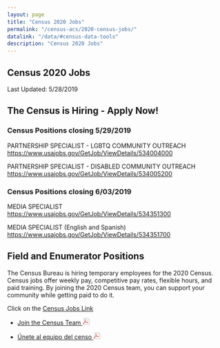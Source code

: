 ```yaml
---
layout: page
title: "Census 2020 Jobs"
permalink: "/census-acs/2020-census-jobs/"
datalink: "/data/#census-data-tools"
description: "Census 2020 Jobs"
---
```


## Census 2020 Jobs

Last Updated: 5/28/2019

## The Census is Hiring - Apply Now!

### Census Positions closing 5/29/2019

PARTNERSHIP SPECIALIST - LGBTQ COMMUNITY OUTREACH
[https://www.usajobs.gov/GetJob/ViewDetails/534004000 ](https://www.usajobs.gov/GetJob/ViewDetails/534004000 )
 
PARTNERSHIP SPECIALIST - DISABLED COMMUNITY OUTREACH
[https://www.usajobs.gov/GetJob/ViewDetails/534005200 ](https://www.usajobs.gov/GetJob/ViewDetails/534005200 )


### Census Positions closing 6/03/2019
MEDIA SPECIALIST
[https://www.usajobs.gov/GetJob/ViewDetails/534351300 ](https://www.usajobs.gov/GetJob/ViewDetails/534351300)

MEDIA SPECIALIST (English and Spanish)
[https://www.usajobs.gov/GetJob/ViewDetails/534351700 ](https://www.usajobs.gov/GetJob/ViewDetails/534351700)



## Field and Enumerator Positions
The Census Bureau is hiring temporary employees for the 2020 Census. Census jobs offer weekly pay, competitive pay rates, flexible hours, and paid training. By joining the 2020 Census team, you can support your community while getting paid to do it.  

Click on the [Census Jobs Link](https://2020census.gov/jobs?utm_campaign=20190228msc20s1ccrcrsc&utm_medium=email&utm_source=govdelivery)

* [Join the Census Team ![pdf](/images/page_white_acrobat.png 'download pdf file')](https://drive.google.com/open?id=1qNtXrjcCS9ctbpR5J-lfc1eBvC3bDJ6h)

* [Únete al equipo del censo ![pdf](/images/page_white_acrobat.png 'descargar archivo pdf')](https://drive.google.com/open?id=1dazKUFOSc1EtuAMk1xgyjco8Ec7Uqk5L) 
